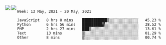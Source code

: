 <a href="https://github.com/anuraghazra/github-readme-stats">
  <img align="left" src="https://github-readme-stats.vercel.app/api?username=Tanesan&count_private=true&show_icons=true" />
</a>
<a href="https://github.com/anuraghazra/github-readme-stats">
  <img align="left" src="https://github-readme-stats.vercel.app/api/top-langs/?username=Tanesan" />
</a>

<!--START_SECTION:waka-->
```text
Week: 13 May, 2021 - 20 May, 2021

JavaScript   8 hrs 8 mins    ███████████▒░░░░░░░░░░░░░   45.23 % 
Python       6 hrs 56 mins   █████████▓░░░░░░░░░░░░░░░   38.52 % 
PHP          2 hrs 27 mins   ███▒░░░░░░░░░░░░░░░░░░░░░   13.61 % 
Text         13 mins         ▒░░░░░░░░░░░░░░░░░░░░░░░░   01.29 % 
Other        8 mins          ▒░░░░░░░░░░░░░░░░░░░░░░░░   00.74 % 
```
<!--END_SECTION:waka-->
